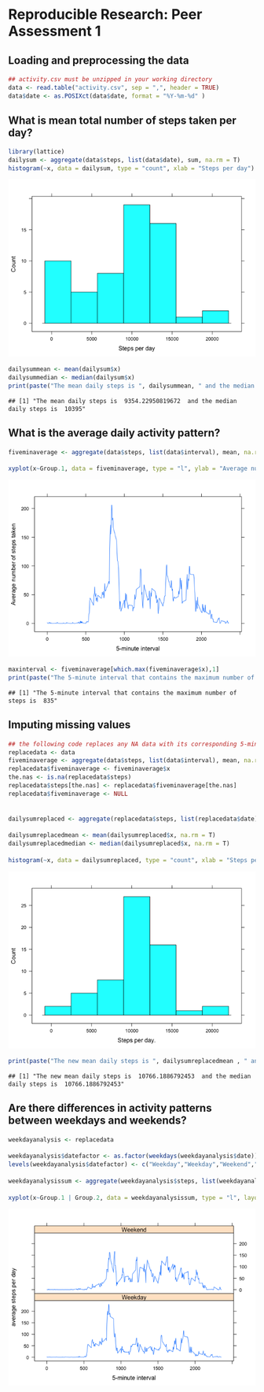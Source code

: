 # Reproducible Research: Peer Assessment 1


## Loading and preprocessing the data

```r
## activity.csv must be unzipped in your working directory
data <- read.table("activity.csv", sep = ",", header = TRUE)
data$date <- as.POSIXct(data$date, format = "%Y-%m-%d" )
```

## What is mean total number of steps taken per day?

```r
library(lattice)
dailysum <- aggregate(data$steps, list(data$date), sum, na.rm = T)
histogram(~x, data = dailysum, type = "count", xlab = "Steps per day")
```

![](PA1_template_files/figure-html/unnamed-chunk-2-1.png) 

```r
dailysummean <- mean(dailysum$x)
dailysummedian <- median(dailysum$x)
print(paste("The mean daily steps is ", dailysummean, " and the median daily steps is ", dailysummedian))
```

```
## [1] "The mean daily steps is  9354.22950819672  and the median daily steps is  10395"
```



## What is the average daily activity pattern?

```r
fiveminaverage <- aggregate(data$steps, list(data$interval), mean, na.rm= T)

xyplot(x~Group.1, data = fiveminaverage, type = "l", ylab = "Average number of steps taken", xlab = "5-minute interval")
```

![](PA1_template_files/figure-html/unnamed-chunk-3-1.png) 

```r
maxinterval <- fiveminaverage[which.max(fiveminaverage$x),1]
print(paste("The 5-minute interval that contains the maximum number of steps is ",maxinterval))
```

```
## [1] "The 5-minute interval that contains the maximum number of steps is  835"
```

## Imputing missing values

```r
## the following code replaces any NA data with its corresponding 5-minute interval average 
replacedata <- data
fiveminaverage <- aggregate(data$steps, list(data$interval), mean, na.rm= T)
replacedata$fiveminaverage <- fiveminaverage$x
the.nas <- is.na(replacedata$steps)
replacedata$steps[the.nas] <- replacedata$fiveminaverage[the.nas]
replacedata$fiveminaverage <- NULL


dailysumreplaced <- aggregate(replacedata$steps, list(replacedata$date), sum)

dailysumreplacedmean <- mean(dailysumreplaced$x, na.rm = T)
dailysumreplacedmedian <- median(dailysumreplaced$x, na.rm = T)

histogram(~x, data = dailysumreplaced, type = "count", xlab = "Steps per day")
```

![](PA1_template_files/figure-html/unnamed-chunk-4-1.png) 

```r
print(paste("The new mean daily steps is ", dailysumreplacedmean , " and the median daily steps is ", dailysumreplacedmedian) ) 
```

```
## [1] "The new mean daily steps is  10766.1886792453  and the median daily steps is  10766.1886792453"
```

## Are there differences in activity patterns between weekdays and weekends?


```r
weekdayanalysis <- replacedata

weekdayanalysis$datefactor <- as.factor(weekdays(weekdayanalysis$date))
levels(weekdayanalysis$datefactor) <- c("Weekday","Weekday","Weekend","Weekend","Weekday","Weekday","Weekday")

weekdayanalysissum <- aggregate(weekdayanalysis$steps, list(weekdayanalysis$interval,weekdayanalysis$datefactor), mean)

xyplot(x~Group.1 | Group.2, data = weekdayanalysissum, type = "l", layout = c(1,2), xlab = "5-minute interval", ylab = "average steps per day")
```

![](PA1_template_files/figure-html/unnamed-chunk-5-1.png) 
